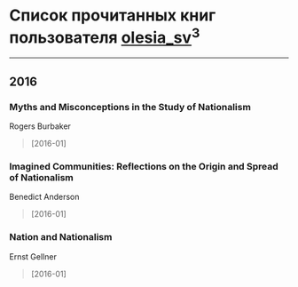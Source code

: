 # Список прочитанных книг пользователя [olesia_sv](http://twitter.com/olesia_sv)<sup>3</sup>
---

## 2016

### Myths and Misconceptions in the Study of Nationalism
Rogers Burbaker
> [2016-01] 


### Imagined Communities: Reflections on the Origin and Spread of Nationalism
Benedict Anderson
> [2016-01] 


### Nation and Nationalism
Ernst Gellner
> [2016-01] 



